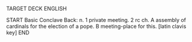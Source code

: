 TARGET DECK
ENGLISH

START
Basic
Conclave
Back: n. 1 private meeting. 2 rc ch. A assembly of cardinals for the election of a pope. B meeting-place for this. [latin clavis key]
END
